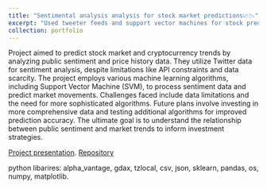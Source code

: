 ```yaml
---
title: "Sentimental analysis analysis for stock market predictions📈📉"
excerpt: "Used tweeter feeds and support vector machines for stock prediction. <br/><img src='/images/Tweet-polarity.png'>"
collection: portfolio
---
```


Project aimed to predict stock market and cryptocurrency trends by analyzing public sentiment and price history data.
They utilize Twitter data for sentiment analysis, despite limitations like API constraints and data scarcity.
The project employs various machine learning algorithms, including Support Vector Machine (SVM), to process sentiment data and predict market movements.
Challenges faced include data limitations and the need for more sophisticated algorithms. Future plans involve investing in more comprehensive data and testing additional algorithms for improved prediction accuracy.
The ultimate goal is to understand the relationship between public sentiment and market trends to inform investment strategies.

[Project presentation](https://docs.google.com/presentation/d/1RdrKgfb9pMf4qdWB7XruEMABBWzuk07lzKX2olG92Qw/edit#slide=id.p3).
[Repository](https://github.com/kryogenica/ECE6254)

python libarires: alpha_vantage, gdax, tzlocal, csv, json, sklearn, pandas, os, numpy, matplotlib. 
